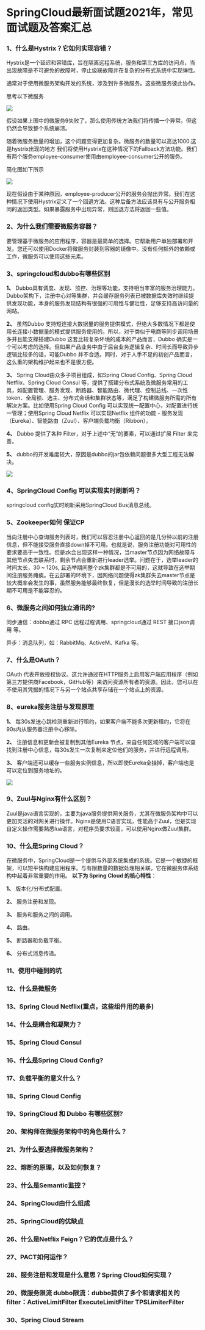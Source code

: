# SpringCloud最新面试题2021年，常见面试题及答案汇总

### 1、什么是Hystrix？它如何实现容错？

Hystrix是一个延迟和容错库，旨在隔离远程系统，服务和第三方库的访问点，当出现故障是不可避免的故障时，停止级联故障并在复杂的分布式系统中实现弹性。

通常对于使用微服务架构开发的系统，涉及到许多微服务。这些微服务彼此协作。

思考以下微服务

![](https://gitee.com/souyunkutech/souyunku-home/raw/master/images/souyunku-web/2019/08/0814/02/img_2.png#alt=img%5C_2.png)

假设如果上图中的微服务9失败了，那么使用传统方法我们将传播一个异常。但这仍然会导致整个系统崩溃。

随着微服务数量的增加，这个问题变得更加复杂。微服务的数量可以高达1000.这是hystrix出现的地方 我们将使用Hystrix在这种情况下的Fallback方法功能。我们有两个服务employee-consumer使用由employee-consumer公开的服务。

简化图如下所示

![](https://gitee.com/souyunkutech/souyunku-home/raw/master/images/souyunku-web/2019/08/0814/02/img_3.png#alt=img%5C_3.png)

现在假设由于某种原因，employee-producer公开的服务会抛出异常。我们在这种情况下使用Hystrix定义了一个回退方法。这种后备方法应该具有与公开服务相同的返回类型。如果暴露服务中出现异常，则回退方法将返回一些值。


### 2、为什么我们需要微服务容器？

要管理基于微服务的应用程序，容器是最简单的选择。它帮助用户单独部署和开发。您还可以使用Docker将微服务封装到容器的镜像中。没有任何额外的依赖或工作，微服务可以使用这些元素。


### 3、springcloud和dubbo有哪些区别

**1、** Dubbo具有调度、发现、监控、治理等功能，⽀持相当丰富的服务治理能⼒。Dubbo架构下，注册中⼼对等集群，并会缓存服务列表已被数据库失效时继续提供发现功能，本身的服务发现结构有很强的可⽤性与健壮性，⾜够⽀持⾼访问量的⽹站。

**2、** 虽然Dubbo ⽀持短连接⼤数据量的服务提供模式，但绝⼤多数情况下都是使⽤⻓连接⼩数据量的模式提供服务使⽤的。所以，对于类似于电商等同步调⽤场景多并且能⽀撑搭建Dubbo 这套⽐较复杂环境的成本的产品⽽⾔，Dubbo 确实是⼀个可以考虑的选择。但如果产品业务中由于后台业务逻辑复杂、时间⻓⽽导致异步逻辑⽐较多的话，可能Dubbo 并不合适。同时，对于⼈⼿不⾜的初创产品⽽⾔，这么重的架构维护起来也不是很⽅便。

**3、** Spring Cloud由众多⼦项⽬组成，如Spring Cloud Config、Spring Cloud Netflix、Spring Cloud Consul 等，提供了搭建分布式系统及微服务常⽤的⼯具，如配置管理、服务发现、断路器、智能路由、微代理、控制总线、⼀次性token、全局锁、选主、分布式会话和集群状态等，满⾜了构建微服务所需的所有解决⽅案。⽐如使⽤Spring Cloud Config 可以实现统⼀配置中⼼，对配置进⾏统⼀管理；使⽤Spring Cloud Netflix 可以实现Netflix 组件的功能 - 服务发现（Eureka）、智能路由（Zuul）、客户端负载均衡（Ribbon）。

**4、** Dubbo 提供了各种 Filter，对于上述中“⽆”的要素，可以通过扩展 Filter 来完善。

**5、** dubbo的开发难度较⼤，原因是dubbo的jar包依赖问题很多⼤型⼯程⽆法解决。

![](https://gitee.com/souyunkutech/souyunku-home/raw/master/images/souyunku-web/2020/5/2/01/44/45_3.png#alt=45%5C_3.png)


### 4、SpringCloud Config 可以实现实时刷新吗？

springcloud config实时刷新采用SpringCloud Bus消息总线。


### 5、Zookeeper如何 保证CP

当向注册中⼼查询服务列表时，我们可以容忍注册中⼼返回的是⼏分钟以前的注册信息，但不能接受服务直接down掉不可⽤。也就是说，服务注册功能对可⽤性的要求要⾼于⼀致性。但是zk会出现这样⼀种情况，当master节点因为⽹络故障与其他节点失去联系时，剩余节点会重新进⾏leader选举。问题在于，选举leader的时间太⻓，30 ~ 120s, 且选举期间整个zk集群都是不可⽤的，这就导致在选举期间注册服务瘫痪。在云部署的环境下，因⽹络问题使得zk集群失去master节点是较⼤概率会发⽣的事，虽然服务能够最终恢复，但是漫⻓的选举时间导致的注册⻓期不可⽤是不能容忍的。


### 6、微服务之间如何独立通讯的?

同步通信：dobbo通过 RPC 远程过程调用、springcloud通过 REST 接口json调用 等。

异步：消息队列，如：RabbitMq、ActiveM、Kafka 等。


### 7、什么是OAuth？

OAuth 代表开放授权协议。这允许通过在HTTP服务上启用客户端应用程序（例如第三方提供商Facebook，GitHub等）来访问资源所有者的资源。因此，您可以在不使用其凭据的情况下与另一个站点共享存储在一个站点上的资源。


### 8、eureka服务注册与发现原理

**1、** 每30s发送⼼跳检测重新进⾏租约，如果客户端不能多次更新租约，它将在90s内从服务器注册中⼼移除。

**2、** 注册信息和更新会被复制到其他Eureka 节点，来⾃任何区域的客户端可以查找到注册中⼼信息，每30s发⽣⼀次复制来定位他们的服务，并进⾏远程调⽤。

**3、** 客户端还可以缓存⼀些服务实例信息，所以即使Eureka全挂掉，客户端也是可以定位到服务地址的。

![](https://gitee.com/souyunkutech/souyunku-home/raw/master/images/souyunku-web/2020/5/2/01/44/45_4.png#alt=45%5C_4.png)


### 9、Zuul与Nginx有什么区别？

Zuul是java语言实现的，主要为java服务提供网关服务，尤其在微服务架构中可以更加灵活的对网关进行操作。Nginx是使用C语言实现，性能高于Zuul，但是实现自定义操作需要熟悉lua语言，对程序员要求较高，可以使用Nginx做Zuul集群。


### 10、什么是Spring Cloud？

在微服务中，SpringCloud是一个提供与外部系统集成的系统。它是一个敏捷的框架，可以短平快构建应用程序。与有限数量的数据处理相关联，它在微服务体系结构中起着非常重要的作用。 **以下为 Spring Cloud 的核心特性**：

**1、** 版本化/分布式配置。

**2、** 服务注册和发现。

**3、** 服务和服务之间的调用。

**4、** 路由。

**5、** 断路器和负载平衡。

**6、** 分布式消息传递。


### 11、使⽤中碰到的坑
### 12、什么是微服务
### 13、Spring Cloud Netflix(重点，这些组件用的最多)
### 14、什么是耦合和凝聚力？
### 15、Spring Cloud Consul
### 16、什么是Spring Cloud Config?
### 17、负载平衡的意义什么？
### 18、Spring Cloud Config
### 19、SpringCloud 和 Dubbo 有哪些区别?
### 20、架构师在微服务架构中的角色是什么？
### 21、为什么要选择微服务架构？
### 22、熔断的原理，以及如何恢复？
### 23、什么是Semantic监控？
### 24、SpringCloud由什么组成
### 25、SpringCloud的优缺点
### 26、什么是Netflix Feign？它的优点是什么？
### 27、PACT如何运作？
### 28、服务注册和发现是什么意思？Spring Cloud如何实现？
### 29、微服务限流 dubbo限流：dubbo提供了多个和请求相关的filter：ActiveLimitFilter ExecuteLimitFilter TPSLimiterFilter
### 30、Spring Cloud Stream





